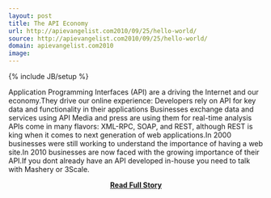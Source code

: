 ```yaml
---
layout: post
title: The API Economy
url: http://apievangelist.com2010/09/25/hello-world/
source: http://apievangelist.com2010/09/25/hello-world/
domain: apievangelist.com2010
image: 
---
```

{% include JB/setup %}<p>Application Programming Interfaces (API) are a driving the Internet and our economy.They drive our online experience: Developers rely on API for key data and functionality in their applications Businesses exchange data and services using API Media and press are using them for real-time analysis APIs come in many flavors: XML-RPC, SOAP, and REST, although REST is king when it comes to next generation of web applications.In 2000 businesses were still working to understand the importance of having a web site.In 2010 businesses are now faced with the growing importance of their API.If you dont already have an API developed in-house you need to talk with Mashery or 3Scale.</p>
<center><p><a href="http://apievangelist.com2010/09/25/hello-world/" style='padding:25px; font-sze:18px; font-weight: bold;'>Read Full Story</a></p></center>

